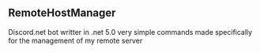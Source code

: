 ## RemoteHostManager

Discord.net bot writter in .net 5.0
very simple commands made specifically for the management of my remote server